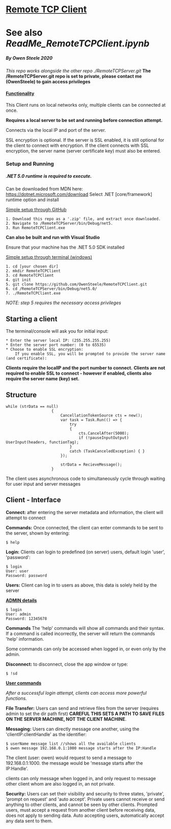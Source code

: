 # <ins>Remote TCP Client</ins>
# See also *ReadMe_RemoteTCPClient.ipynb*

##### By Owen Steele 2020

*This repo works alongside the other repo ./RemoteTCPServer.git*
**The /RemoteTCPServer.git repo is set to private, please contact me (OwenSteele) to gain access privileges**

#### <ins>Functionality</ins>
This Client runs on local networks only, multiple clients can be connected at once.

**Requires a local server to be set and running before connection attempt.**

Connects via the local IP and port of the server.

SSL encryption is optional. If the server is SSL enabled, it is still optional for the client to connect with encryption.
If the client connects with SSL encryption, the server name (server certificate key) must also be entered.

### Setup and Running
##### .NET 5.0 runtime is required to execute.
Can be downloaded from MDN here: https://dotnet.microsoft.com/download
Select .NET [core/framework] runtime option and install

<ins>Simple setup through GitHub</ins>
```
1. Download this repo as a '.zip' file, and extract once downloaded.
2. Navigate to /RemoteTCPServer/bin/Debug/net5.
3. Run RemoteTCPClient.exe
```

**Can also be built and run with Visual Studio**

Ensure that your machine has the .NET 5.0 SDK installed

<ins>Simple setup through terminal (windows)</ins>
```
1. cd [your chosen dir]
2. mkdir RemoteTCPClient
3. cd RemoteTCPClient 
4. git init
5. git clone https://github.com/OwenSteele/RemoteTCPClient.git
6. cd /RemoteTCPServer/bin/Debug/net5.0/
7. ./RemoteTCPClient.exe
```

*NOTE: step 5 requires the necessary access privileges*

## Starting a client
The terminal/console will ask you for initial input:
```
* Enter the server local IP: (255.255.255.255)
* Enter the server port number: (0 to 65535)
* Choose to enable SSL encryption:
    If you enable SSL, you will be prompted to provide the server name (and certificate):
```
    
**Clients require the localIP and the port number to connect.**
**Clients are not required to enable SSL to connect - however if enabled, clients also require the server name (key) set.**

## Structure
```
while (strData == null)
                    {
                        CancellationTokenSource cts = new();
                        var task = Task.Run(() => {
                            try
                            {                                
                                cts.CancelAfter(5000);
                                if (!pauseInputOutput) UserInput(headers, functionTag);
                            }
                            catch (TaskCanceledException) { }
                        });
                        
                        strData = RecieveMessage();
                    }
```
The client uses asynchronous code to simultaneously cycle through waiting for user input and server messages

## Client - Interface
**Connect:** after entering the server metadata and information, the client will attempt to connect

**Commands:** Once connected, the client can enter commands to be sent to the server, shown by entering:
```
$ help
```
**Login:** Clients can login to predefined (on server) users, default login 'user', 'password':
```
$ login
User: user
Password: password
```

**Users:** Client can log in to users as above, this data is solely held by the server

<ins>**ADMIN details**</ins>
```
$ login
User: admin
Password: 12345678
```

**Commands** The 'help' commands will show all commands and their syntax. If a command is called incorrectly, the server will return the commands 'help' information.
             
Some commands can only be accessed when logged in, or even only by the admin.           

**Disconnect:** to disconnect, close the app window or type:
```
$ !sd
```

<ins> **User commands**</ins>

*After a successful login attempt, clients can access more powerful functions.*

**File Transfer:** Users can send and retrieve files from the server 
                   (requires admin to set the dir path first)
                   **CAREFUL THIS SETS A PATH TO SAVE FILES ON THE SERVER MACHINE, NOT THE CLIENT MACHINE**.

**Messaging:** Users can directly message one another, using the 'clientIP:clientHandle' as the identifier:
```
$ userName message list //shows all the available clients
$ owen message 192.168.0.1:1000 message starts after the IP:Handle
```
The client (user: owen) would request to send a message to 192.168.0.1:1000.
the message would be 'message starts after the IP:Handle'.

clients can only message when logged in, and only request to message other client whom are also logged in, an not private.

**Security:** Users can set their visibility and security to three states, 'private', 'prompt on request' and 'auto accept'.
              Private users cannot receive or send anything to other clients, and cannot be seen by other clients.
              Prompted users, must accept a request from another client before receiving data, does not apply to sending data.
              Auto accepting users, automatically accept any data sent to them.

